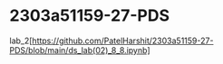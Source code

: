 # 2303a51159-27-PDS 
lab_2[https://github.com/PatelHarshit/2303a51159-27-PDS/blob/main/ds_lab(02)_8_8.ipynb]

